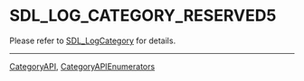 # SDL_LOG_CATEGORY_RESERVED5

Please refer to [SDL_LogCategory](SDL_LogCategory) for details.

----
[CategoryAPI](CategoryAPI), [CategoryAPIEnumerators](CategoryAPIEnumerators)

